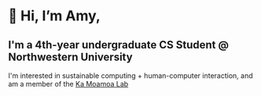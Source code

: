 # 👋 Hi, I’m Amy,
## I'm a 4th-year undergraduate CS Student @ Northwestern University
I'm interested in sustainable computing + human-computer interaction, and am a member of the [Ka Moamoa Lab](http://kamoamoa.eecs.northwestern.edu/)

<!---
amyeguo/amyeguo is a ✨ special ✨ repository because its `README.md` (this file) appears on your GitHub profile.
You can click the Preview link to take a look at your changes.
--->
